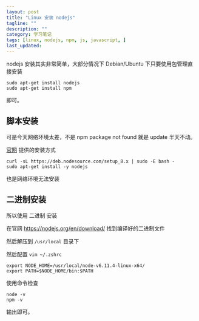 ```yaml
---
layout: post
title: "Linux 安装 nodejs"
tagline: ""
description: ""
category: 学习笔记
tags: [linux, nodejs, npm, js, javascript, ]
last_updated: 
---
```


nodejs 安装其实非常简单，大部分情况下 Debian/Ubuntu 下只要使用包管理直接安装 

	sudo apt-get install nodejs
	sudo apt-get install npm

即可。

## 脚本安装
可是今天网络环境太差，不是 npm package not found 就是 update 半天不动。

[官网](https://nodejs.org/en/download/package-manager/) 提供的安装方式

    curl -sL https://deb.nodesource.com/setup_8.x | sudo -E bash -
	sudo apt-get install -y nodejs

也是网络环境无法安装

## 二进制安装
所以使用 二进制 安装

在官网 <https://nodejs.org/en/download/> 找到编译好的二进制文件

然后解压到 `/usr/local` 目录下

然后配置 `vim ~/.zshrc`

	export NODE_HOME=/usr/local/node-v6.11.4-linux-x64/
	export PATH=$NODE_HOME/bin:$PATH

使用命令检查

	node -v
	npm -v

输出即可。
